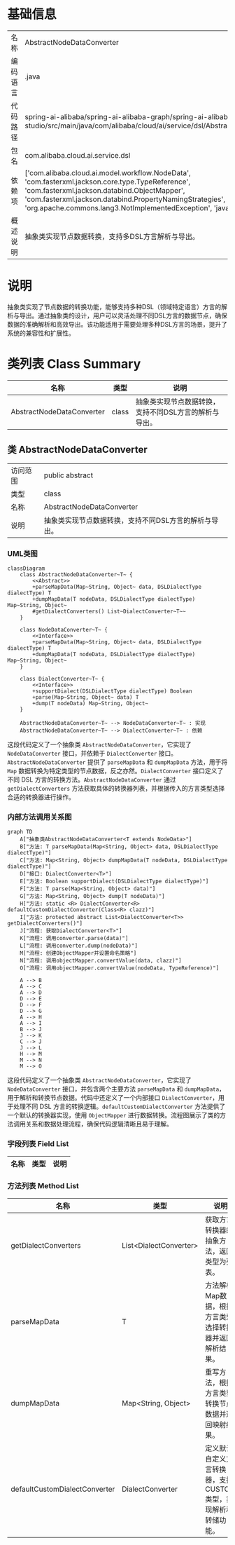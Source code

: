 # 基础信息

|      |      |
|------|------|
| 名称 | AbstractNodeDataConverter |
| 编码语言 | .java |
| 代码路径 | spring-ai-alibaba/spring-ai-alibaba-graph/spring-ai-alibaba-graph-studio/src/main/java/com/alibaba/cloud/ai/service/dsl/AbstractNodeDataConverter.java |
| 包名 | com.alibaba.cloud.ai.service.dsl |
| 依赖项 | ['com.alibaba.cloud.ai.model.workflow.NodeData', 'com.fasterxml.jackson.core.type.TypeReference', 'com.fasterxml.jackson.databind.ObjectMapper', 'com.fasterxml.jackson.databind.PropertyNamingStrategies', 'org.apache.commons.lang3.NotImplementedException', 'java.util.List', 'java.util.Map'] |
| 概述说明 | 抽象类实现节点数据转换，支持多DSL方言解析与导出。 |

# 说明

抽象类实现了节点数据的转换功能，能够支持多种DSL（领域特定语言）方言的解析与导出。通过抽象类的设计，用户可以灵活处理不同DSL方言的数据节点，确保数据的准确解析和高效导出。该功能适用于需要处理多种DSL方言的场景，提升了系统的兼容性和扩展性。

# 类列表 Class Summary

| 名称   | 类型  | 说明 |
|-------|------|-------------|
| AbstractNodeDataConverter | class | 抽象类实现节点数据转换，支持不同DSL方言的解析与导出。 |



## 类 AbstractNodeDataConverter

|      |      |
|------|------|
| 访问范围 | public abstract |
| 类型 | class |
| 名称 | AbstractNodeDataConverter |
| 说明 | 抽象类实现节点数据转换，支持不同DSL方言的解析与导出。 |


### UML类图

```mermaid
classDiagram
    class AbstractNodeDataConverter~T~ {
        <<Abstract>>
        +parseMapData(Map~String, Object~ data, DSLDialectType dialectType) T
        +dumpMapData(T nodeData, DSLDialectType dialectType) Map~String, Object~
        #getDialectConverters() List~DialectConverter~T~~
    }

    class NodeDataConverter~T~ {
        <<Interface>>
        +parseMapData(Map~String, Object~ data, DSLDialectType dialectType) T
        +dumpMapData(T nodeData, DSLDialectType dialectType) Map~String, Object~
    }

    class DialectConverter~T~ {
        <<Interface>>
        +supportDialect(DSLDialectType dialectType) Boolean
        +parse(Map~String, Object~ data) T
        +dump(T nodeData) Map~String, Object~
    }

    AbstractNodeDataConverter~T~ --> NodeDataConverter~T~ : 实现
    AbstractNodeDataConverter~T~ --> DialectConverter~T~ : 依赖
```

这段代码定义了一个抽象类 `AbstractNodeDataConverter`，它实现了 `NodeDataConverter` 接口，并依赖于 `DialectConverter` 接口。`AbstractNodeDataConverter` 提供了 `parseMapData` 和 `dumpMapData` 方法，用于将 `Map` 数据转换为特定类型的节点数据，反之亦然。`DialectConverter` 接口定义了不同 DSL 方言的转换方法。`AbstractNodeDataConverter` 通过 `getDialectConverters` 方法获取具体的转换器列表，并根据传入的方言类型选择合适的转换器进行操作。


### 内部方法调用关系图

```mermaid
graph TD
    A["抽象类AbstractNodeDataConverter<T extends NodeData>"]
    B["方法: T parseMapData(Map<String, Object> data, DSLDialectType dialectType)"]
    C["方法: Map<String, Object> dumpMapData(T nodeData, DSLDialectType dialectType)"]
    D["接口: DialectConverter<T>"]
    E["方法: Boolean supportDialect(DSLDialectType dialectType)"]
    F["方法: T parse(Map<String, Object> data)"]
    G["方法: Map<String, Object> dump(T nodeData)"]
    H["方法: static <R> DialectConverter<R> defaultCustomDialectConverter(Class<R> clazz)"]
    I["方法: protected abstract List<DialectConverter<T>> getDialectConverters()"]
    J["流程: 获取DialectConverter<T>"]
    K["流程: 调用converter.parse(data)"]
    L["流程: 调用converter.dump(nodeData)"]
    M["流程: 创建ObjectMapper并设置命名策略"]
    N["流程: 调用objectMapper.convertValue(data, clazz)"]
    O["流程: 调用objectMapper.convertValue(nodeData, TypeReference)"]

    A --> B
    A --> C
    A --> D
    D --> E
    D --> F
    D --> G
    A --> H
    A --> I
    B --> J
    J --> K
    C --> J
    J --> L
    H --> M
    M --> N
    M --> O
```

这段代码定义了一个抽象类 `AbstractNodeDataConverter`，它实现了 `NodeDataConverter` 接口，并包含两个主要方法 `parseMapData` 和 `dumpMapData`，用于解析和转换节点数据。代码中还定义了一个内部接口 `DialectConverter`，用于处理不同 DSL 方言的转换逻辑。`defaultCustomDialectConverter` 方法提供了一个默认的转换器实现，使用 `ObjectMapper` 进行数据转换。流程图展示了类的方法调用关系和数据处理流程，确保代码逻辑清晰且易于理解。

### 字段列表 Field List

| 名称  | 类型  | 说明 |
|-------|-------|------|

### 方法列表 Method List

| 名称  | 类型  | 说明 |
|-------|-------|------|
| getDialectConverters | List<DialectConverter<T>> | 获取方言转换器的抽象方法，返回类型为列表。 |
| parseMapData | T | 方法解析Map数据，根据方言类型选择转换器并返回解析结果。 |
| dumpMapData | Map<String, Object> | 重写方法，根据方言类型转换节点数据并返回映射结果。 |
| defaultCustomDialectConverter | DialectConverter<R> | 定义默认自定义方言转换器，支持CUSTOM类型，实现解析和转储功能。 |




